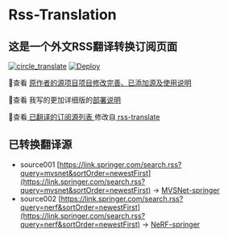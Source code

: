#  Rss-Translation

## 这是一个外文RSS翻译转换订阅页面 

[![circle_translate](https://github.com/Frankxx_Ye/Rss-Translation/actions/workflows/circle_translate.yml/badge.svg)](https://github.com/Frankxx_Ye/Rss-Translation/actions/workflows/circle_translate.yml) [![Deploy](https://github.com/Frankxx_Ye/Rss-Translation/actions/workflows/jekyll-gh-pages.yml/badge.svg)](https://github.com/Frankxx_Ye/Rss-Translation/actions/workflows/jekyll-gh-pages.yml)

 📢查看 [原作者的源项目项目修改完善、已添加源及使用说明](https://github.com/Frankxx_Ye/Rss-Translation/tree/main/illustrate) 

 📢查看 我写的更加详细版的[部署说明](https://www.tjsky.net/tutorial/801)

 📢查看[ 已翻译的订阅源列表 ](https://Frankxx_Ye.github.io/Rss-Translation) 修改自[ rss-translate ](https://github.com/rcy1314/Rss-Translation)

## 已转换翻译源
 - source001 [https://link.springer.com/search.rss?query=mvsnet&sortOrder=newestFirst](https://link.springer.com/search.rss?query=mvsnet&sortOrder=newestFirst) -> [MVSNet-springer](rss/MVSNet-springer.xml)
 - source002 [https://link.springer.com/search.rss?query=nerf&sortOrder=newestFirst](https://link.springer.com/search.rss?query=nerf&sortOrder=newestFirst) -> [NeRF-springer](rss/NeRF-springer.xml)
